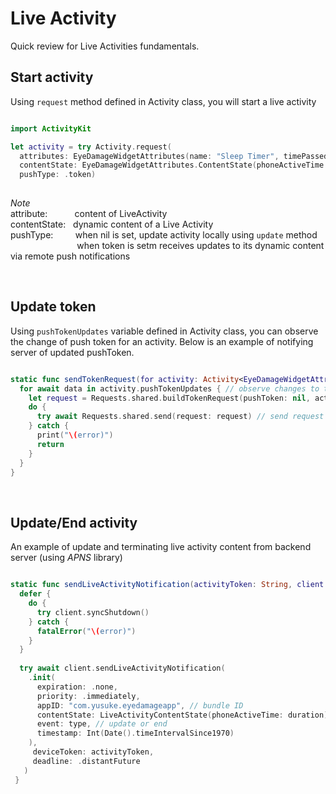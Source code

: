 # Live Activity
Quick review for Live Activities fundamentals.

## Start activity
Using `request` method defined in Activity class, you will start a live activity

```swift

import ActivityKit

let activity = try Activity.request(
  attributes: EyeDamageWidgetAttributes(name: "Sleep Timer", timePassed: Date()),
  contentState: EyeDamageWidgetAttributes.ContentState(phoneActiveTime: 0),
  pushType: .token)
  
```

*Note*  
attribute:    &nbsp;&nbsp;&nbsp;&nbsp;&nbsp;&nbsp;&nbsp;&nbsp;&nbsp; content of LiveActivity  
contentState: &nbsp; dynamic content of a Live Activity  
pushType:     &nbsp;&nbsp;&nbsp;&nbsp;&nbsp;&nbsp;&nbsp; when nil is set, update activity locally using `update` method   
              &nbsp;&nbsp;&nbsp;&nbsp;&nbsp;&nbsp;&nbsp;&nbsp;&nbsp;&nbsp;&nbsp;&nbsp;&nbsp;&nbsp;&nbsp;&nbsp;&nbsp;&nbsp;&nbsp;&nbsp;&nbsp;&nbsp;&nbsp;&nbsp;&nbsp;&nbsp; when token is setm receives updates to its dynamic content via remote push notifications  

<br>

## Update token
Using `pushTokenUpdates` variable defined in Activity class, you can observe the change of push token for an activity.
Below is an example of notifying server of updated pushToken. 

```swift

static func sendTokenRequest(for activity: Activity<EyeDamageWidgetAttributes>) async {
  for await data in activity.pushTokenUpdates { // observe changes to the push token of a Live Activity
    let request = Requests.shared.buildTokenRequest(pushToken: nil, activityToken: activityToken) // build request to inform token update
    do {
      try await Requests.shared.send(request: request) // send request (notify the update) to a server
    } catch {
      print("\(error)")
      return
    }
  }
}

```

<br>

## Update/End activity
An example of update and terminating live activity content from backend server (using *APNS* library)

```swift

static func sendLiveActivityNotification(activityToken: String, client: APNSClient<JSONDecoder, JSONEncoder>, duration: Int, type: APNSLiveActivityNotificationEvent) async throws {
  defer {
    do {
      try client.syncShutdown()
    } catch {
      fatalError("\(error)")
    }
  }
  
  try await client.sendLiveActivityNotification(
    .init(
      expiration: .none,
      priority: .immediately,
      appID: "com.yusuke.eyedamageapp", // bundle ID
      contentState: LiveActivityContentState(phoneActiveTime: duration), // dynamic content of live activity
      event: type, // update or end
      timestamp: Int(Date().timeIntervalSince1970)
    ),
     deviceToken: activityToken,
     deadline: .distantFuture
   )
 }

```

